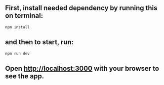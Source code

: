 

## First, install needed dependency by running this on terminal:
  ``npm install``

## and then to start, run:
  ``npm run dev``

## Open [http://localhost:3000](http://localhost:3000) with your browser to see the app.
